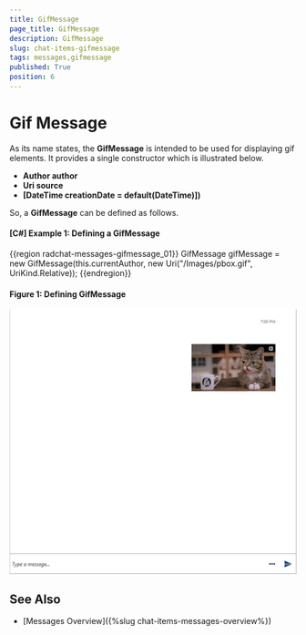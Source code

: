 ```yaml
---
title: GifMessage
page_title: GifMessage
description: GifMessage
slug: chat-items-gifmessage
tags: messages,gifmessage
published: True
position: 6
---
```


# Gif Message

As its name states, the __GifMessage__ is intended to be used for displaying gif elements. It provides a single constructor which is illustrated below.

* __Author author__ 
* __Uri source__ 
* __[DateTime creationDate = default(DateTime)])__

So, a __GifMessage__ can be defined as follows.

#### __[C#] Example 1: Defining a GifMessage__

{{region radchat-messages-gifmessage_01}}
	GifMessage gifMessage = new GifMessage(this.currentAuthor, new Uri("/Images/pbox.gif", UriKind.Relative));
{{endregion}}

#### __Figure 1: Defining GifMessage__
![Defining GifMessage](images/RadChat_Messages_Gif_01.png)

## See Also

* [Messages Overview]({%slug chat-items-messages-overview%})